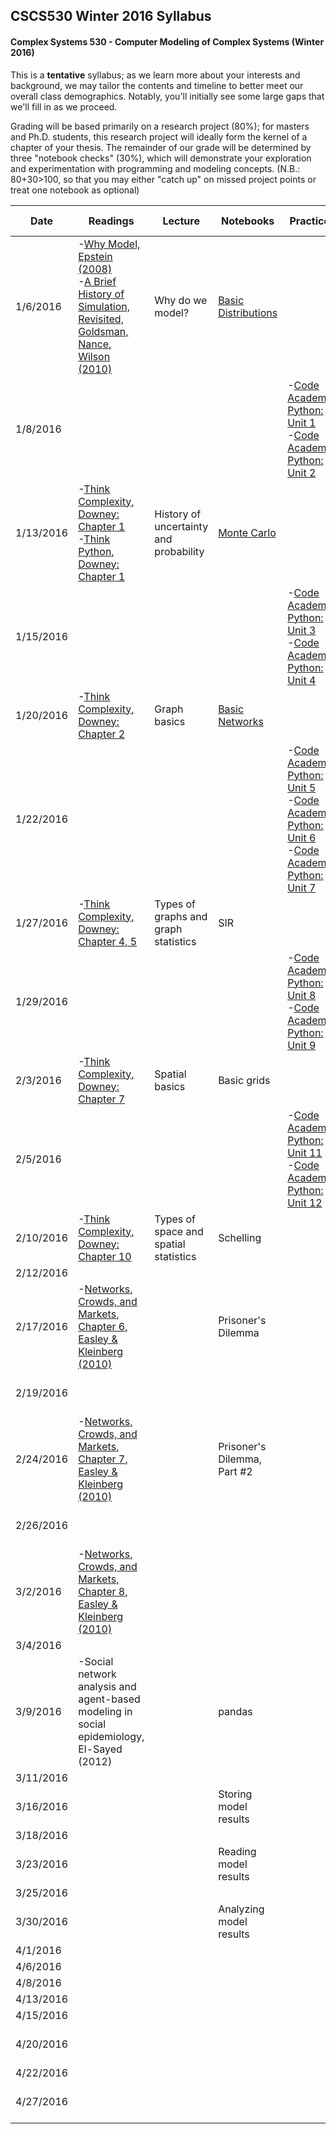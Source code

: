 ## CSCS530 Winter 2016 Syllabus
#### Complex Systems 530 - Computer Modeling of Complex Systems (Winter 2016)

This is a __tentative__ syllabus; as we learn more about your interests and background, we may tailor the contents and timeline to better meet our overall class demographics.  Notably, you'll initially see some large gaps that we'll fill in as we proceed.

Grading will be based primarily on a research project (80%); for masters and Ph.D. students, this research project will ideally form the kernel of a chapter of your thesis.  The remainder of our grade will be determined by three "notebook checks" (30%), which will demonstrate your exploration and experimentation with programming and modeling concepts.  (N.B.: 80+30>100, so that you may either "catch up" on missed project points or treat one notebook as optional)


| Date      | Readings                                                                                                                                                                 | Lecture                                | Notebooks               | Practice                                                                                            | Notebook Checks         | Project                  |
|-----------|--------------------------------------------------------------------------------------------------------------------------------------------------------------------------|----------------------------------------|-------------------------|-----------------------------------------------------------------------------------------------------|-------------------------|--------------------------|
| 1/6/2016  |  -[Why Model,   Epstein (2008)](https://github.com/mjbommar/cscs-530-w2016/blob/master/readings/epstein-why-model.pdf) <br>     -[A Brief History of Simulation, Revisited, Goldsman, Nance, Wilson (2010)](https://github.com/mjbommar/cscs-530-w2016/blob/master/readings/goldsman-et-al-brief-history-of-simulation.pdf)                                                           | Why do we model?                       | [Basic Distributions](https://github.com/mjbommar/cscs-530-w2016/blob/master/notebooks/basic-random/001-basic_distributions.ipynb)     |                                                                                                     |                         |                          |
| 1/8/2016  |                                                                                                                                                                          |                                        |                         |  -[Code Academy Python: Unit 1](https://www.codecademy.com/learn/python)<br>      -[Code Academy Python: Unit 2](https://www.codecademy.com/learn/python)                                   |                         |                          |
| 1/13/2016 |  -[Think Complexity, Downey: Chapter 1](https://github.com/mjbommar/cscs-530-w2016/blob/master/readings/downey-thinkcomplexity.pdf)<br>      -[Think Python, Downey: Chapter 1](https://github.com/mjbommar/cscs-530-w2016/blob/master/readings/downey-thinkpython.pdf)                                                                                            | History of uncertainty and probability | [Monte Carlo](https://github.com/mjbommar/cscs-530-w2016/blob/master/notebooks/basic-random/002-monte_carlo.ipynb)             |                                                                                                     |                         |                          |
| 1/15/2016 |                                                                                                                                                                          |                                        |                         |  -[Code Academy Python: Unit 3](https://www.codecademy.com/learn/python)<br>      -[Code Academy Python: Unit 4](https://www.codecademy.com/learn/python)                                   |                         |                          |
| 1/20/2016 |  -[Think Complexity, Downey: Chapter 2](https://github.com/mjbommar/cscs-530-w2016/blob/master/readings/downey-thinkcomplexity.pdf)<br>                                                                                                                                  | Graph basics                           | [Basic Networks](https://github.com/mjbommar/cscs-530-w2016/blob/master/notebooks/basic-space/003-basic_network.ipynb)          |                                                                                                     |                         | Model Brainstorming - assigned (5%) |
| 1/22/2016 |                                                                                                                                                                          |                                        |                         |  -[Code Academy Python: Unit 5](https://www.codecademy.com/learn/python)<br>      -[Code Academy Python: Unit 6](https://www.codecademy.com/learn/python)<br>      -[Code Academy Python: Unit 7](https://www.codecademy.com/learn/python) |                         |                          |
| 1/27/2016 |  -[Think Complexity, Downey: Chapter 4, 5](https://github.com/mjbommar/cscs-530-w2016/blob/master/readings/downey-thinkcomplexity.pdf)<br>                                                                                                                               | Types of graphs and graph statistics   | SIR                     |                                                                                                     |                         | Model Brainstorming - due                         |
| 1/29/2016 |                                                                                                                                                                          |                                        |                         |  -[Code Academy Python: Unit 8](https://www.codecademy.com/learn/python)<br>      -[Code Academy Python: Unit 9](https://www.codecademy.com/learn/python)                                   |                         |                          |
| 2/3/2016  |  -[Think Complexity, Downey: Chapter 7](https://github.com/mjbommar/cscs-530-w2016/blob/master/readings/downey-thinkcomplexity.pdf)<br>                                                                                                                                  | Spatial basics                         | Basic grids             |                                                                                                     |                         |                          |
| 2/5/2016  |                                                                                                                                                                          |                                        |                         |  -[Code Academy Python: Unit 11](https://www.codecademy.com/learn/python)<br>      -[Code Academy Python: Unit 12](https://www.codecademy.com/learn/python)                                 |                         |                          |
| 2/10/2016 |  -[Think Complexity, Downey: Chapter 10](https://github.com/mjbommar/cscs-530-w2016/blob/master/readings/downey-thinkcomplexity.pdf)<br>                                                                                                                                 | Types of space and spatial statistics  | Schelling               |                                                                                                     |                         |      |
| 2/12/2016 |                                                                                                                                                                          |                                        |                         |                                                                                                     |                         |                          |
| 2/17/2016 |  -[Networks, Crowds, and Markets, Chapter 6, Easley & Kleinberg (2010)](https://github.com/mjbommar/cscs-530-w2016/raw/master/readings/easley-kleinberg-networks-crowds-markets-ch6.pdf) |                                        | Prisoner's Dilemma               |                                                                                                     |                         |                          |
| 2/19/2016 |                                                                                                                                                                          |                                        |                         |                                                                                                     | Notebook Check #1 (10%) |   |
| 2/24/2016 |  -[Networks, Crowds, and Markets, Chapter 7, Easley & Kleinberg (2010)](https://github.com/mjbommar/cscs-530-w2016/raw/master/readings/easley-kleinberg-networks-crowds-markets-ch7.pdf)                          |                                          | Prisoner's Dilemma, Part #2                         |                                                                                                     |                         |                          |
| 2/26/2016 |                                                                                                                                                                          |                                        |                         |                                                                                                     |                         | Model Proposal (10%) |
| 3/2/2016  |  -[Networks, Crowds, and Markets, Chapter 8, Easley & Kleinberg (2010)](https://github.com/mjbommar/cscs-530-w2016/raw/master/readings/easley-kleinberg-networks-crowds-markets-ch8.pdf)                           |                                        |                         |                                                                                                     |                         |                          |
| 3/4/2016  |                                                                                                                                                                          |                                        |                         |                                                                                                     |                         |                          |
| 3/9/2016  |  -Social network analysis and   agent-based modeling in social epidemiology, El-Sayed (2012)                                                                             |                                        | pandas                  |                                                                                                     |                         |                          |
| 3/11/2016 |                                                                                                                                                                          |                                        |                         |                                                                                                     |                         |                          |
| 3/16/2016 |                                                                                                                                                                          |                                        | Storing model results   |                                                                                                     |                         | Midterm Assessment (25%) |
| 3/18/2016 |                                                                                                                                                                          |                                        |                         |                                                                                                     |                         |                          |
| 3/23/2016 |                                                                                                                                                                          |                                        | Reading model results   |                                                                                                     |                         |                          |
| 3/25/2016 |                                                                                                                                                                          |                                        |                         |                                                                                                     |                         |                          |
| 3/30/2016 |                                                                                                                                                                          |                                        | Analyzing model results |                                                                                                     | Notebook Check #2 (10%) |                          |
| 4/1/2016  |                                                                                                                                                                          |                                        |                         |                                                                                                     |                         |                          |
| 4/6/2016  |                                                                                                                                                                          |                                        |                         |                                                                                                     |                         |                          |
| 4/8/2016  |                                                                                                                                                                          |                                        |                         |                                                                                                     |                         |                          |
| 4/13/2016 |                                                                                                                                                                          |                                        |                         |                                                                                                     |                         |                          |
| 4/15/2016 |                                                                                                                                                                          |                                        |                         |                                                                                                     |                         |                          |
| 4/20/2016 |                                                                                                                                                                          |                                        |                         |                                                                                                     | Notebook Check #3 (10%) |                          |
| 4/22/2016 |                                                                                                                                                                          |                                        |                         |                                                                                                     |                         |                          |
| 4/27/2016 |                                                                                                                                                                          |                                        |                         |                                                                                                     |                         | Final Assessment (40%)   |
